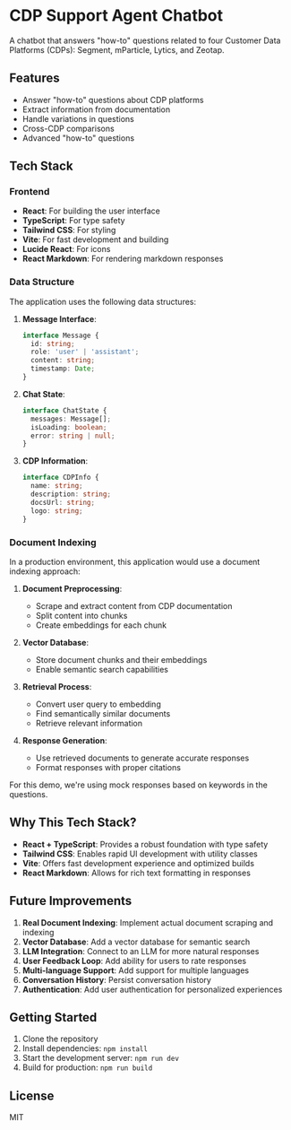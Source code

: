 # CDP Support Agent Chatbot

A chatbot that answers "how-to" questions related to four Customer Data Platforms (CDPs): Segment, mParticle, Lytics, and Zeotap.

## Features

- Answer "how-to" questions about CDP platforms
- Extract information from documentation
- Handle variations in questions
- Cross-CDP comparisons
- Advanced "how-to" questions

## Tech Stack

### Frontend
- **React**: For building the user interface
- **TypeScript**: For type safety
- **Tailwind CSS**: For styling
- **Vite**: For fast development and building
- **Lucide React**: For icons
- **React Markdown**: For rendering markdown responses

### Data Structure

The application uses the following data structures:

1. **Message Interface**:
   ```typescript
   interface Message {
     id: string;
     role: 'user' | 'assistant';
     content: string;
     timestamp: Date;
   }
   ```

2. **Chat State**:
   ```typescript
   interface ChatState {
     messages: Message[];
     isLoading: boolean;
     error: string | null;
   }
   ```

3. **CDP Information**:
   ```typescript
   interface CDPInfo {
     name: string;
     description: string;
     docsUrl: string;
     logo: string;
   }
   ```

### Document Indexing

In a production environment, this application would use a document indexing approach:

1. **Document Preprocessing**:
   - Scrape and extract content from CDP documentation
   - Split content into chunks
   - Create embeddings for each chunk

2. **Vector Database**:
   - Store document chunks and their embeddings
   - Enable semantic search capabilities

3. **Retrieval Process**:
   - Convert user query to embedding
   - Find semantically similar documents
   - Retrieve relevant information

4. **Response Generation**:
   - Use retrieved documents to generate accurate responses
   - Format responses with proper citations

For this demo, we're using mock responses based on keywords in the questions.

## Why This Tech Stack?

- **React + TypeScript**: Provides a robust foundation with type safety
- **Tailwind CSS**: Enables rapid UI development with utility classes
- **Vite**: Offers fast development experience and optimized builds
- **React Markdown**: Allows for rich text formatting in responses

## Future Improvements

1. **Real Document Indexing**: Implement actual document scraping and indexing
2. **Vector Database**: Add a vector database for semantic search
3. **LLM Integration**: Connect to an LLM for more natural responses
4. **User Feedback Loop**: Add ability for users to rate responses
5. **Multi-language Support**: Add support for multiple languages
6. **Conversation History**: Persist conversation history
7. **Authentication**: Add user authentication for personalized experiences

## Getting Started

1. Clone the repository
2. Install dependencies: `npm install`
3. Start the development server: `npm run dev`
4. Build for production: `npm run build`

## License

MIT 
